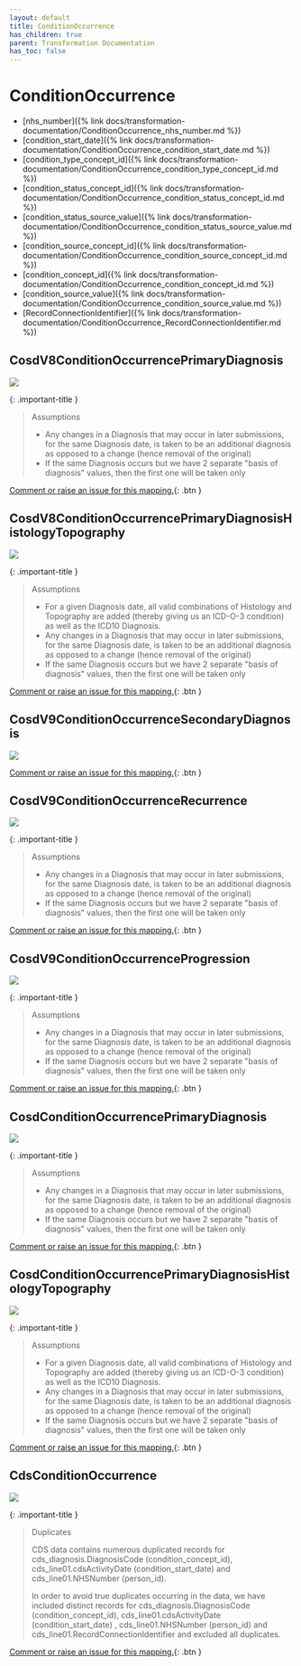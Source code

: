 ```yaml
---
layout: default
title: ConditionOccurrence
has_children: true
parent: Transformation Documentation
has_toc: false
---
```


# ConditionOccurrence
* [nhs_number]({% link docs/transformation-documentation/ConditionOccurrence_nhs_number.md %})
* [condition_start_date]({% link docs/transformation-documentation/ConditionOccurrence_condition_start_date.md %})
* [condition_type_concept_id]({% link docs/transformation-documentation/ConditionOccurrence_condition_type_concept_id.md %})
* [condition_status_concept_id]({% link docs/transformation-documentation/ConditionOccurrence_condition_status_concept_id.md %})
* [condition_status_source_value]({% link docs/transformation-documentation/ConditionOccurrence_condition_status_source_value.md %})
* [condition_source_concept_id]({% link docs/transformation-documentation/ConditionOccurrence_condition_source_concept_id.md %})
* [condition_concept_id]({% link docs/transformation-documentation/ConditionOccurrence_condition_concept_id.md %})
* [condition_source_value]({% link docs/transformation-documentation/ConditionOccurrence_condition_source_value.md %})
* [RecordConnectionIdentifier]({% link docs/transformation-documentation/ConditionOccurrence_RecordConnectionIdentifier.md %})

## CosdV8ConditionOccurrencePrimaryDiagnosis
<a href="CosdV8ConditionOccurrencePrimaryDiagnosis.svg" target="_blank"><img src="CosdV8ConditionOccurrencePrimaryDiagnosis.svg" /></a>

{: .important-title }
> Assumptions
>
> * Any changes in a Diagnosis that may occur in later submissions, for the same Diagnosis date, is taken to be an additional diagnosis as opposed to a change (hence removal of the original)
> * If the same Diagnosis occurs but we have 2 separate "basis of diagnosis" values, then the first one will be taken only

[Comment or raise an issue for this mapping.](https://github.com/answerdigital/oxford-omop-data-mapper/issues/new?title=CosdV8ConditionOccurrencePrimaryDiagnosis%20mapping){: .btn }
## CosdV8ConditionOccurrencePrimaryDiagnosisHistologyTopography
<a href="CosdV8ConditionOccurrencePrimaryDiagnosisHistologyTopography.svg" target="_blank"><img src="CosdV8ConditionOccurrencePrimaryDiagnosisHistologyTopography.svg" /></a>

{: .important-title }
> Assumptions
>
> * For a given Diagnosis date, all valid combinations of Histology and Topography are added (thereby giving us an ICD-O-3 condition) as well as the ICD10 Diagnosis.
> * Any changes in a Diagnosis that may occur in later submissions, for the same Diagnosis date, is taken to be an additional diagnosis as opposed to a change (hence removal of the original)
> * If the same Diagnosis occurs but we have 2 separate "basis of diagnosis" values, then the first one will be taken only

[Comment or raise an issue for this mapping.](https://github.com/answerdigital/oxford-omop-data-mapper/issues/new?title=CosdV8ConditionOccurrencePrimaryDiagnosisHistologyTopography%20mapping){: .btn }
## CosdV9ConditionOccurrenceSecondaryDiagnosis
<a href="CosdV9ConditionOccurrenceSecondaryDiagnosis.svg" target="_blank"><img src="CosdV9ConditionOccurrenceSecondaryDiagnosis.svg" /></a>

[Comment or raise an issue for this mapping.](https://github.com/answerdigital/oxford-omop-data-mapper/issues/new?title=CosdV9ConditionOccurrenceSecondaryDiagnosis%20mapping){: .btn }
## CosdV9ConditionOccurrenceRecurrence
<a href="CosdV9ConditionOccurrenceRecurrence.svg" target="_blank"><img src="CosdV9ConditionOccurrenceRecurrence.svg" /></a>

{: .important-title }
> Assumptions
>
> * Any changes in a Diagnosis that may occur in later submissions, for the same Diagnosis date, is taken to be an additional diagnosis as opposed to a change (hence removal of the original)
> * If the same Diagnosis occurs but we have 2 separate "basis of diagnosis" values, then the first one will be taken only

[Comment or raise an issue for this mapping.](https://github.com/answerdigital/oxford-omop-data-mapper/issues/new?title=CosdV9ConditionOccurrenceRecurrence%20mapping){: .btn }
## CosdV9ConditionOccurrenceProgression
<a href="CosdV9ConditionOccurrenceProgression.svg" target="_blank"><img src="CosdV9ConditionOccurrenceProgression.svg" /></a>

{: .important-title }
> Assumptions
>
> * Any changes in a Diagnosis that may occur in later submissions, for the same Diagnosis date, is taken to be an additional diagnosis as opposed to a change (hence removal of the original)
> * If the same Diagnosis occurs but we have 2 separate "basis of diagnosis" values, then the first one will be taken only

[Comment or raise an issue for this mapping.](https://github.com/answerdigital/oxford-omop-data-mapper/issues/new?title=CosdV9ConditionOccurrenceProgression%20mapping){: .btn }
## CosdConditionOccurrencePrimaryDiagnosis
<a href="CosdConditionOccurrencePrimaryDiagnosis.svg" target="_blank"><img src="CosdConditionOccurrencePrimaryDiagnosis.svg" /></a>

{: .important-title }
> Assumptions
>
> * Any changes in a Diagnosis that may occur in later submissions, for the same Diagnosis date, is taken to be an additional diagnosis as opposed to a change (hence removal of the original)
> * If the same Diagnosis occurs but we have 2 separate "basis of diagnosis" values, then the first one will be taken only

[Comment or raise an issue for this mapping.](https://github.com/answerdigital/oxford-omop-data-mapper/issues/new?title=CosdConditionOccurrencePrimaryDiagnosis%20mapping){: .btn }
## CosdConditionOccurrencePrimaryDiagnosisHistologyTopography
<a href="CosdConditionOccurrencePrimaryDiagnosisHistologyTopography.svg" target="_blank"><img src="CosdConditionOccurrencePrimaryDiagnosisHistologyTopography.svg" /></a>

{: .important-title }
> Assumptions
>
> * For a given Diagnosis date, all valid combinations of Histology and Topography are added (thereby giving us an ICD-O-3 condition) as well as the ICD10 Diagnosis.
> * Any changes in a Diagnosis that may occur in later submissions, for the same Diagnosis date, is taken to be an additional diagnosis as opposed to a change (hence removal of the original)
> * If the same Diagnosis occurs but we have 2 separate "basis of diagnosis" values, then the first one will be taken only

[Comment or raise an issue for this mapping.](https://github.com/answerdigital/oxford-omop-data-mapper/issues/new?title=CosdConditionOccurrencePrimaryDiagnosisHistologyTopography%20mapping){: .btn }
## CdsConditionOccurrence
<a href="CdsConditionOccurrence.svg" target="_blank"><img src="CdsConditionOccurrence.svg" /></a>

{: .important-title }
> Duplicates
>
> CDS data contains numerous duplicated records for cds_diagnosis.DiagnosisCode (condition_concept_id), cds_line01.cdsActivityDate (condition_start_date) and cds_line01.NHSNumber (person_id).
>
> In order to avoid true duplicates occurring in the data, we have included distinct records for  cds_diagnosis.DiagnosisCode (condition_concept_id), cds_line01.cdsActivityDate (condition_start_date) , cds_line01.NHSNumber (person_id) and cds_line01.RecordConnectionIdentifier and excluded all duplicates.
>

[Comment or raise an issue for this mapping.](https://github.com/answerdigital/oxford-omop-data-mapper/issues/new?title=CdsConditionOccurrence%20mapping){: .btn }
